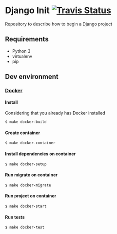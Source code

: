 # Django Init <a href="https://travis-ci.org/lohanbodevan/django-init"><img alt="Travis Status" src="https://travis-ci.org/lohanbodevan/django-init.svg?branch=master"></a>

Repository to describe how to begin a Django project

## Requirements

* Python 3
* virtualenv
* pip

## Dev environment

### [Docker](http://docker.com)

#### Install

Considering that you already has Docker installed

    $ make docker-build
	
#### Create container

    $ make docker-container

#### Install dependencies on container

    $ make docker-setup

#### Run migrate on container

    $ make docker-migrate
	
#### Run project on container

    $ make docker-start

#### Run tests

    $ make docker-test
